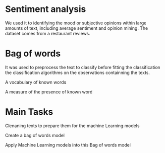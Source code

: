 # Sentiment analysis
We used it to identifying the mood  or subjective opinions within large amounts of text, including average sentiment and opinion mining. The dataset comes from a restaurant reviews. 

# Bag of words
It was used to preprocess the text to classify before fitting  the classification the classification algorithms on the observations containning the texts.
<p>
 A vocabulary of known words
</p>
<p> 
 A measure of the presence of known word 
</p>

# Main Tasks
<p> Clenaning texts to prepare them for the machine Learning models </p>
<p> Create a bag of words model </p>
<p> Apply Machine Learning models into this Bag of words model </p>
